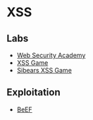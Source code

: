 # XSS

## Labs
* [Web Security Academy](https://portswigger.net/web-security/cross-site-scripting)
* [XSS Game](https://xss-game.appspot.com/)
* [Sibears XSS Game](http://xss.school.sibears.ru/easy/0)

## Exploitation
* [BeEF](https://github.com/beefproject/beef)
